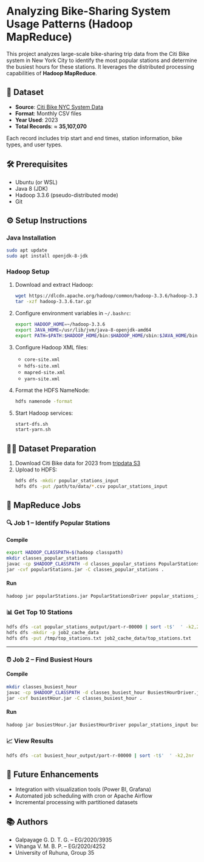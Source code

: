 
# Analyzing Bike-Sharing System Usage Patterns (Hadoop MapReduce)

This project analyzes large-scale bike-sharing trip data from the Citi Bike system in New York City to identify the most popular stations and determine the busiest hours for these stations. It leverages the distributed processing capabilities of **Hadoop MapReduce**.

## 📁 Dataset

- **Source**: [Citi Bike NYC System Data](https://citibikenyc.com/system-data)
- **Format**: Monthly CSV files
- **Year Used**: 2023
- **Total Records**: ≈ **35,107,070**

Each record includes trip start and end times, station information, bike types, and user types.

## 🛠️ Prerequisites

- Ubuntu (or WSL)
- Java 8 (JDK)
- Hadoop 3.3.6 (pseudo-distributed mode)
- Git

## ⚙️ Setup Instructions

### Java Installation

```bash
sudo apt update
sudo apt install openjdk-8-jdk
```

### Hadoop Setup

1. Download and extract Hadoop:
   ```bash
   wget https://dlcdn.apache.org/hadoop/common/hadoop-3.3.6/hadoop-3.3.6.tar.gz
   tar -xzf hadoop-3.3.6.tar.gz
   ```

2. Configure environment variables in `~/.bashrc`:
   ```bash
   export HADOOP_HOME=~/hadoop-3.3.6
   export JAVA_HOME=/usr/lib/jvm/java-8-openjdk-amd64
   export PATH=$PATH:$HADOOP_HOME/bin:$HADOOP_HOME/sbin:$JAVA_HOME/bin
   ```

3. Configure Hadoop XML files:
   - `core-site.xml`
   - `hdfs-site.xml`
   - `mapred-site.xml`
   - `yarn-site.xml`

4. Format the HDFS NameNode:
   ```bash
   hdfs namenode -format
   ```

5. Start Hadoop services:
   ```bash
   start-dfs.sh
   start-yarn.sh
   ```

## 🚴‍♂️ Dataset Preparation

1. Download Citi Bike data for 2023 from [tripdata S3](https://s3.amazonaws.com/tripdata/index.html)
2. Upload to HDFS:
   ```bash
   hdfs dfs -mkdir popular_stations_input
   hdfs dfs -put /path/to/data/*.csv popular_stations_input
   ```

## 🧩 MapReduce Jobs

### 🔍 Job 1 – Identify Popular Stations

#### Compile

```bash
export HADOOP_CLASSPATH=$(hadoop classpath)
mkdir classes_popular_stations
javac -cp $HADOOP_CLASSPATH -d classes_popular_stations PopularStationsDriver.java PopularStationsMapper.java PopularStationsReducer.java
jar -cvf popularStations.jar -C classes_popular_stations .
```

#### Run

```bash
hadoop jar popularStations.jar PopularStationsDriver popular_stations_input popular_stations_output
```

### 📊 Get Top 10 Stations

```bash
hdfs dfs -cat popular_stations_output/part-r-00000 | sort -t$'	' -k2,2nr | head -n 10 | awk -F'	' '{print $1}' > /tmp/top_stations.txt
hdfs dfs -mkdir -p job2_cache_data
hdfs dfs -put /tmp/top_stations.txt job2_cache_data/top_stations.txt
```

---

### ⏰ Job 2 – Find Busiest Hours

#### Compile

```bash
mkdir classes_busiest_hour
javac -cp $HADOOP_CLASSPATH -d classes_busiest_hour BusiestHourDriver.java BusiestHourMapper.java BusiestHourReducer.java
jar -cvf busiestHour.jar -C classes_busiest_hour .
```

#### Run

```bash
hadoop jar busiestHour.jar BusiestHourDriver popular_stations_input busiest_hour_output job2_cache_data/top_stations.txt
```

### 📈 View Results

```bash
hdfs dfs -cat busiest_hour_output/part-r-00000 | sort -t$'	' -k2,2nr | head -n 10
```

## 📌 Future Enhancements

- Integration with visualization tools (Power BI, Grafana)
- Automated job scheduling with cron or Apache Airflow
- Incremental processing with partitioned datasets

## 📚 Authors

- Galpayage G. D. T. G. – EG/2020/3935  
- Vihanga V. M. B. P. – EG/2020/4252  
- University of Ruhuna, Group 35
